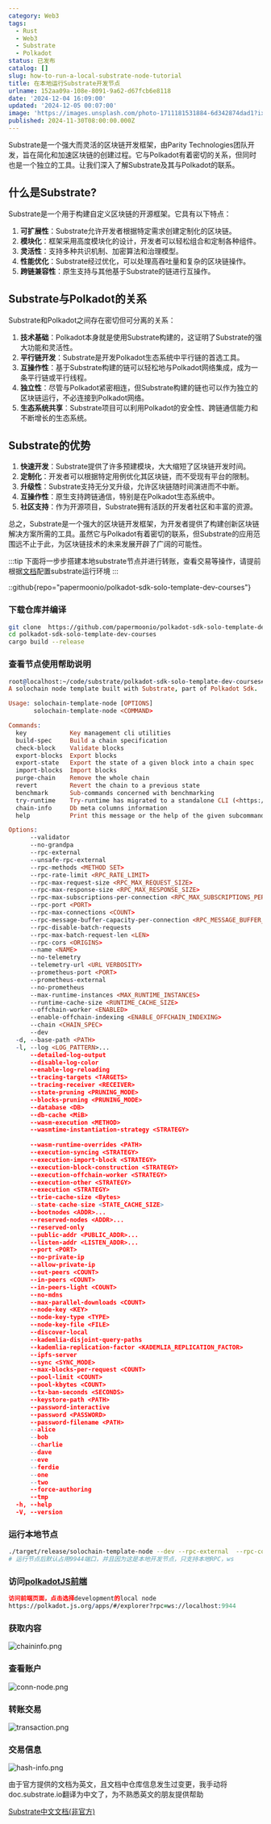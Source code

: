 ```yaml
---
category: Web3
tags:
  - Rust
  - Web3
  - Substrate
  - Polkadot
status: 已发布
catalog: []
slug: how-to-run-a-local-substrate-node-tutorial
title: 在本地运行Substrate开发节点
urlname: 152aa09a-108e-8091-9a62-d67fcb6e8118
date: '2024-12-04 16:09:00'
updated: '2024-12-05 00:07:00'
image: 'https://images.unsplash.com/photo-1711181531884-6d342874dad1?ixlib=rb-4.0.3&q=85&fm=jpg&crop=entropy&cs=srgb'
published: 2024-11-30T08:00:00.000Z
---
```


Substrate是一个强大而灵活的区块链开发框架，由Parity Technologies团队开发，旨在简化和加速区块链的创建过程。它与Polkadot有着密切的关系，但同时也是一个独立的工具。让我们深入了解Substrate及其与Polkadot的联系。


## 什么是Substrate?


Substrate是一个用于构建自定义区块链的开源框架。它具有以下特点：

1. **可扩展性**：Substrate允许开发者根据特定需求创建定制化的区块链。
2. **模块化**：框架采用高度模块化的设计，开发者可以轻松组合和定制各种组件。
3. **灵活性**：支持多种共识机制、加密算法和治理模型。
4. **性能优化**：Substrate经过优化，可以处理高吞吐量和复杂的区块链操作。
5. **跨链兼容性**：原生支持与其他基于Substrate的链进行互操作。

## Substrate与Polkadot的关系


Substrate和Polkadot之间存在密切但可分离的关系：

1. **技术基础**：Polkadot本身就是使用Substrate构建的，这证明了Substrate的强大功能和灵活性。
2. **平行链开发**：Substrate是开发Polkadot生态系统中平行链的首选工具。
3. **互操作性**：基于Substrate构建的链可以轻松地与Polkadot网络集成，成为一条平行链或平行线程。
4. **独立性**：尽管与Polkadot紧密相连，但Substrate构建的链也可以作为独立的区块链运行，不必连接到Polkadot网络。
5. **生态系统共享**：Substrate项目可以利用Polkadot的安全性、跨链通信能力和不断增长的生态系统。

## Substrate的优势

1. **快速开发**：Substrate提供了许多预建模块，大大缩短了区块链开发时间。
2. **定制化**：开发者可以根据特定用例优化其区块链，而不受现有平台的限制。
3. **升级性**：Substrate支持无分叉升级，允许区块链随时间演进而不中断。
4. **互操作性**：原生支持跨链通信，特别是在Polkadot生态系统中。
5. **社区支持**：作为开源项目，Substrate拥有活跃的开发者社区和丰富的资源。

总之，Substrate是一个强大的区块链开发框架，为开发者提供了构建创新区块链解决方案所需的工具。虽然它与Polkadot有着密切的联系，但Substrate的应用范围远不止于此，为区块链技术的未来发展开辟了广阔的可能性。


:::tip
下面将一步步搭建本地substrate节点并进行转账，查看交易等操作，请提前根据[文档](https://substrate-docs.pages.dev/en/install/macos/?mode=light)配置substrate运行环境
:::


::github{repo="papermoonio/polkadot-sdk-solo-template-dev-courses"}


### 下载仓库并编译


```bash
git clone  https://github.com/papermoonio/polkadot-sdk-solo-template-dev-courses 
cd polkadot-sdk-solo-template-dev-courses
cargo build --release
```


### 查看节点使用帮助说明


```prolog
root@localhost:~/code/substrate/polkadot-sdk-solo-template-dev-courses# ./target/release/solochain-template-node -h
A solochain node template built with Substrate, part of Polkadot Sdk.

Usage: solochain-template-node [OPTIONS]
       solochain-template-node <COMMAND>

Commands:
  key            Key management cli utilities
  build-spec     Build a chain specification
  check-block    Validate blocks
  export-blocks  Export blocks
  export-state   Export the state of a given block into a chain spec
  import-blocks  Import blocks
  purge-chain    Remove the whole chain
  revert         Revert the chain to a previous state
  benchmark      Sub-commands concerned with benchmarking
  try-runtime    Try-runtime has migrated to a standalone CLI (<https://github.com/paritytech/try-runtime-cli>). The subcommand exists as a stub and deprecation notice. It will be removed entirely some time after January 2024
  chain-info     Db meta columns information
  help           Print this message or the help of the given subcommand(s)

Options:
      --validator                                                                                Enable validator mode
      --no-grandpa                                                                               Disable GRANDPA
      --rpc-external                                                                             Listen to all RPC interfaces (default: local)
      --unsafe-rpc-external                                                                      Listen to all RPC interfaces
      --rpc-methods <METHOD SET>                                                                 RPC methods to expose. [default: auto] [possible values: auto, safe, unsafe]
      --rpc-rate-limit <RPC_RATE_LIMIT>                                                          RPC rate limiting (calls/minute) for each connection
      --rpc-max-request-size <RPC_MAX_REQUEST_SIZE>                                              Set the maximum RPC request payload size for both HTTP and WS in megabytes [default: 15]
      --rpc-max-response-size <RPC_MAX_RESPONSE_SIZE>                                            Set the maximum RPC response payload size for both HTTP and WS in megabytes [default: 15]
      --rpc-max-subscriptions-per-connection <RPC_MAX_SUBSCRIPTIONS_PER_CONNECTION>              Set the maximum concurrent subscriptions per connection [default: 1024]
      --rpc-port <PORT>                                                                          Specify JSON-RPC server TCP port
      --rpc-max-connections <COUNT>                                                              Maximum number of RPC server connections [default: 100]
      --rpc-message-buffer-capacity-per-connection <RPC_MESSAGE_BUFFER_CAPACITY_PER_CONNECTION>  The number of messages the RPC server is allowed to keep in memory [default: 64]
      --rpc-disable-batch-requests                                                               Disable RPC batch requests
      --rpc-max-batch-request-len <LEN>                                                          Limit the max length per RPC batch request
      --rpc-cors <ORIGINS>                                                                       Specify browser *origins* allowed to access the HTTP & WS RPC servers
      --name <NAME>                                                                              The human-readable name for this node
      --no-telemetry                                                                             Disable connecting to the Substrate telemetry server
      --telemetry-url <URL VERBOSITY>                                                            The URL of the telemetry server to connect to
      --prometheus-port <PORT>                                                                   Specify Prometheus exporter TCP Port
      --prometheus-external                                                                      Expose Prometheus exporter on all interfaces
      --no-prometheus                                                                            Do not expose a Prometheus exporter endpoint
      --max-runtime-instances <MAX_RUNTIME_INSTANCES>                                            The size of the instances cache for each runtime [max: 32] [default: 8]
      --runtime-cache-size <RUNTIME_CACHE_SIZE>                                                  Maximum number of different runtimes that can be cached [default: 2]
      --offchain-worker <ENABLED>                                                                Execute offchain workers on every block [default: when-authority] [possible values: always, never, when-authority]
      --enable-offchain-indexing <ENABLE_OFFCHAIN_INDEXING>                                      Enable offchain indexing API [default: false] [possible values: true, false]
      --chain <CHAIN_SPEC>                                                                       Specify the chain specification
      --dev                                                                                      Specify the development chain
  -d, --base-path <PATH>                                                                         Specify custom base path
  -l, --log <LOG_PATTERN>...                                                                     Sets a custom logging filter (syntax: `<target>=<level>`)
      --detailed-log-output                                                                      Enable detailed log output
      --disable-log-color                                                                        Disable log color output
      --enable-log-reloading                                                                     Enable feature to dynamically update and reload the log filter
      --tracing-targets <TARGETS>                                                                Sets a custom profiling filter
      --tracing-receiver <RECEIVER>                                                              Receiver to process tracing messages [default: log] [possible values: log]
      --state-pruning <PRUNING_MODE>                                                             Specify the state pruning mode
      --blocks-pruning <PRUNING_MODE>                                                            Specify the blocks pruning mode [default: archive-canonical]
      --database <DB>                                                                            Select database backend to use [possible values: rocksdb, paritydb, auto, paritydb-experimental]
      --db-cache <MiB>                                                                           Limit the memory the database cache can use
      --wasm-execution <METHOD>                                                                  Method for executing Wasm runtime code [default: compiled] [possible values: interpreted-i-know-what-i-do, compiled]
      --wasmtime-instantiation-strategy <STRATEGY>                                               The WASM instantiation method to use [default: pooling-copy-on-write] [possible values: pooling-copy-on-write, recreate-instance-copy-on-write, pooling,
                                                                                                 recreate-instance]
      --wasm-runtime-overrides <PATH>                                                            Specify the path where local WASM runtimes are stored
      --execution-syncing <STRATEGY>                                                             Runtime execution strategy for importing blocks during initial sync [possible values: native, wasm, both, native-else-wasm]
      --execution-import-block <STRATEGY>                                                        Runtime execution strategy for general block import (including locally authored blocks) [possible values: native, wasm, both, native-else-wasm]
      --execution-block-construction <STRATEGY>                                                  Runtime execution strategy for constructing blocks [possible values: native, wasm, both, native-else-wasm]
      --execution-offchain-worker <STRATEGY>                                                     Runtime execution strategy for offchain workers [possible values: native, wasm, both, native-else-wasm]
      --execution-other <STRATEGY>                                                               Runtime execution strategy when not syncing, importing or constructing blocks [possible values: native, wasm, both, native-else-wasm]
      --execution <STRATEGY>                                                                     The execution strategy that should be used by all execution contexts [possible values: native, wasm, both, native-else-wasm]
      --trie-cache-size <Bytes>                                                                  Specify the state cache size [default: 67108864]
      --state-cache-size <STATE_CACHE_SIZE>                                                      DEPRECATED: switch to `--trie-cache-size`
      --bootnodes <ADDR>...                                                                      Specify a list of bootnodes
      --reserved-nodes <ADDR>...                                                                 Specify a list of reserved node addresses
      --reserved-only                                                                            Whether to only synchronize the chain with reserved nodes
      --public-addr <PUBLIC_ADDR>...                                                             Public address that other nodes will use to connect to this node
      --listen-addr <LISTEN_ADDR>...                                                             Listen on this multiaddress
      --port <PORT>                                                                              Specify p2p protocol TCP port
      --no-private-ip                                                                            Always forbid connecting to private IPv4/IPv6 addresses
      --allow-private-ip                                                                         Always accept connecting to private IPv4/IPv6 addresses
      --out-peers <COUNT>                                                                        Number of outgoing connections we're trying to maintain [default: 8]
      --in-peers <COUNT>                                                                         Maximum number of inbound full nodes peers [default: 32]
      --in-peers-light <COUNT>                                                                   Maximum number of inbound light nodes peers [default: 100]
      --no-mdns                                                                                  Disable mDNS discovery (default: true)
      --max-parallel-downloads <COUNT>                                                           Maximum number of peers from which to ask for the same blocks in parallel [default: 5]
      --node-key <KEY>                                                                           Secret key to use for p2p networking
      --node-key-type <TYPE>                                                                     Crypto primitive to use for p2p networking [default: ed25519] [possible values: ed25519]
      --node-key-file <FILE>                                                                     File from which to read the node's secret key to use for p2p networking
      --discover-local                                                                           Enable peer discovery on local networks
      --kademlia-disjoint-query-paths                                                            Require iterative Kademlia DHT queries to use disjoint paths
      --kademlia-replication-factor <KADEMLIA_REPLICATION_FACTOR>                                Kademlia replication factor [default: 20]
      --ipfs-server                                                                              Join the IPFS network and serve transactions over bitswap protocol
      --sync <SYNC_MODE>                                                                         Blockchain syncing mode. [default: full] [possible values: full, fast, fast-unsafe, warp]
      --max-blocks-per-request <COUNT>                                                           Maximum number of blocks per request [default: 64]
      --pool-limit <COUNT>                                                                       Maximum number of transactions in the transaction pool [default: 8192]
      --pool-kbytes <COUNT>                                                                      Maximum number of kilobytes of all transactions stored in the pool [default: 20480]
      --tx-ban-seconds <SECONDS>                                                                 How long a transaction is banned for
      --keystore-path <PATH>                                                                     Specify custom keystore path
      --password-interactive                                                                     Use interactive shell for entering the password used by the keystore
      --password <PASSWORD>                                                                      Password used by the keystore
      --password-filename <PATH>                                                                 File that contains the password used by the keystore
      --alice                                                                                    Shortcut for `--name Alice --validator`
      --bob                                                                                      Shortcut for `--name Bob --validator`
      --charlie                                                                                  Shortcut for `--name Charlie --validator`
      --dave                                                                                     Shortcut for `--name Dave --validator`
      --eve                                                                                      Shortcut for `--name Eve --validator`
      --ferdie                                                                                   Shortcut for `--name Ferdie --validator`
      --one                                                                                      Shortcut for `--name One --validator`
      --two                                                                                      Shortcut for `--name Two --validator`
      --force-authoring                                                                          Enable authoring even when offline
      --tmp                                                                                      Run a temporary node
  -h, --help                                                                                     Print help (see more with '--help')
  -V, --version                                                                                  Print version
```


### 运行本地节点


```bash
./target/release/solochain-template-node --dev --rpc-external  --rpc-cors all
# 运行节点后默认占用9944端口，并且因为这是本地开发节点，只支持本地RPC，ws
```


### 访问[polkadotJS前端](https://polkadot.js.org/apps/#/explorer?rpc=ws://localhost:9944)


```prolog
访问前端页面，点击选择development的local node
https://polkadot.js.org/apps/#/explorer?rpc=ws://localhost:9944
```


### 获取内容


![chaininfo.png](https://prod-files-secure.s3.us-west-2.amazonaws.com/5d24fe63-e567-4804-86f9-9fdc62e13082/89be5adf-5619-4306-be75-45b425e3c446/chaininfo.png?X-Amz-Algorithm=AWS4-HMAC-SHA256&X-Amz-Content-Sha256=UNSIGNED-PAYLOAD&X-Amz-Credential=ASIAZI2LB466QKHOSADD%2F20250322%2Fus-west-2%2Fs3%2Faws4_request&X-Amz-Date=20250322T213127Z&X-Amz-Expires=3600&X-Amz-Security-Token=IQoJb3JpZ2luX2VjEGwaCXVzLXdlc3QtMiJIMEYCIQDAB%2FBd96M3xjx%2BFS0omx2%2BqNe3wPGo3efBHNPN91xiRwIhALyIgApG4vtajYrskrkIqsLqmltezRx4BapCxnqp0Yr%2FKogECMX%2F%2F%2F%2F%2F%2F%2F%2F%2F%2FwEQABoMNjM3NDIzMTgzODA1IgwQeF0zYjTpOZ9MaM4q3ANJpRk7ixZY84vtb%2FyGM7NEdFDZTp6b5NUdzUyXJc0%2F%2FnNCg9wtZ5JXDN%2Beo9P1kbMgjgONvxq2bXT6ywQKn7F4HDz2c2IyaeJkCXrdNy8Po11Rd1%2BuVOu31AZh3Vat99f0S%2FIsxvJm62AF01xSIyGgkZskjqCxFZjcbPHFxtH4xpWOqjEzzb%2BXVdYcpxIqxjvdPiWfgJx8xBFFOBLUIttmZIvGGaYnCAuk7%2FxPTNHSNSgIOra4y2K%2B9KaZbRsXdCBSI5Maci2juAppDGLfNUC2%2ByIsCuzx%2FgRhlx%2FtXUTlhLHEVxjEkQVU9SruyrZGhlJ2oVllbzGQFB5jBzFff9qHd0YbX8mLLRhjpI%2FTnEVodx1meFm55ybvn9cZak5LIdezSJDYEi%2BBPWQ0ABkwSdiWze3im2UMfUM9A4QtZJN4UuW2ECyh%2BFRdQMP%2BcH2jdDkkxRDsq6O0tyyhfRSHDSK5hBuxAHIf6YdQP9DpLJeH0NAm9XD3%2FrhSnRQHjTjKENHbmj%2F4qAiHfezggPUJT%2FZpu3mnZn90jB%2FMfQu8RJiu6m1RQs7ev1Fei7Ts%2FfnjFsPY7ML6kqoC2YLZzgR9s6UAwFalrmfgGWHFHjOSzwVnAnd3igk8p0r%2FocUyTDD4tPy%2BBjqkAUnoe%2B9qZ5Ki11%2ByOh9tl8nsxY%2BzaRto5tzngkzt9af49QwfL3mhY%2FoxFJvqX3gSGwZMRog%2BmI%2B8OyOkAjaHPxhz0lO704kAg75Zy%2BRPIZX4dp7%2FKFvCbSW%2Fxns2gCVXIuFnlvvjh3lwY%2FhwxnH1xt1X1T2BZTyvS%2BgpPjoKaPe4IBUMZNO2%2BeT8LbbQCKMaLgi1SRSUJXfIJNXUqv3br59rIltq&X-Amz-Signature=6db28fc1c25352e9109f9f3fe592a097a3ca83f82b23ab588751c5efa52f185f&X-Amz-SignedHeaders=host&x-id=GetObject)


### 查看账户


![conn-node.png](https://prod-files-secure.s3.us-west-2.amazonaws.com/5d24fe63-e567-4804-86f9-9fdc62e13082/05964f92-c6d8-42d1-b4a1-b3a852295683/conn-node.png?X-Amz-Algorithm=AWS4-HMAC-SHA256&X-Amz-Content-Sha256=UNSIGNED-PAYLOAD&X-Amz-Credential=ASIAZI2LB466QKHOSADD%2F20250322%2Fus-west-2%2Fs3%2Faws4_request&X-Amz-Date=20250322T213127Z&X-Amz-Expires=3600&X-Amz-Security-Token=IQoJb3JpZ2luX2VjEGwaCXVzLXdlc3QtMiJIMEYCIQDAB%2FBd96M3xjx%2BFS0omx2%2BqNe3wPGo3efBHNPN91xiRwIhALyIgApG4vtajYrskrkIqsLqmltezRx4BapCxnqp0Yr%2FKogECMX%2F%2F%2F%2F%2F%2F%2F%2F%2F%2FwEQABoMNjM3NDIzMTgzODA1IgwQeF0zYjTpOZ9MaM4q3ANJpRk7ixZY84vtb%2FyGM7NEdFDZTp6b5NUdzUyXJc0%2F%2FnNCg9wtZ5JXDN%2Beo9P1kbMgjgONvxq2bXT6ywQKn7F4HDz2c2IyaeJkCXrdNy8Po11Rd1%2BuVOu31AZh3Vat99f0S%2FIsxvJm62AF01xSIyGgkZskjqCxFZjcbPHFxtH4xpWOqjEzzb%2BXVdYcpxIqxjvdPiWfgJx8xBFFOBLUIttmZIvGGaYnCAuk7%2FxPTNHSNSgIOra4y2K%2B9KaZbRsXdCBSI5Maci2juAppDGLfNUC2%2ByIsCuzx%2FgRhlx%2FtXUTlhLHEVxjEkQVU9SruyrZGhlJ2oVllbzGQFB5jBzFff9qHd0YbX8mLLRhjpI%2FTnEVodx1meFm55ybvn9cZak5LIdezSJDYEi%2BBPWQ0ABkwSdiWze3im2UMfUM9A4QtZJN4UuW2ECyh%2BFRdQMP%2BcH2jdDkkxRDsq6O0tyyhfRSHDSK5hBuxAHIf6YdQP9DpLJeH0NAm9XD3%2FrhSnRQHjTjKENHbmj%2F4qAiHfezggPUJT%2FZpu3mnZn90jB%2FMfQu8RJiu6m1RQs7ev1Fei7Ts%2FfnjFsPY7ML6kqoC2YLZzgR9s6UAwFalrmfgGWHFHjOSzwVnAnd3igk8p0r%2FocUyTDD4tPy%2BBjqkAUnoe%2B9qZ5Ki11%2ByOh9tl8nsxY%2BzaRto5tzngkzt9af49QwfL3mhY%2FoxFJvqX3gSGwZMRog%2BmI%2B8OyOkAjaHPxhz0lO704kAg75Zy%2BRPIZX4dp7%2FKFvCbSW%2Fxns2gCVXIuFnlvvjh3lwY%2FhwxnH1xt1X1T2BZTyvS%2BgpPjoKaPe4IBUMZNO2%2BeT8LbbQCKMaLgi1SRSUJXfIJNXUqv3br59rIltq&X-Amz-Signature=1754f14b965f44a5ec295b58b8e77189c2047845f1f51f86f8146d9e4bc6a531&X-Amz-SignedHeaders=host&x-id=GetObject)


### 转账交易


![transaction.png](https://prod-files-secure.s3.us-west-2.amazonaws.com/5d24fe63-e567-4804-86f9-9fdc62e13082/65593d3b-9b56-4fbe-a383-1447c903127f/transaction.png?X-Amz-Algorithm=AWS4-HMAC-SHA256&X-Amz-Content-Sha256=UNSIGNED-PAYLOAD&X-Amz-Credential=ASIAZI2LB466QKHOSADD%2F20250322%2Fus-west-2%2Fs3%2Faws4_request&X-Amz-Date=20250322T213127Z&X-Amz-Expires=3600&X-Amz-Security-Token=IQoJb3JpZ2luX2VjEGwaCXVzLXdlc3QtMiJIMEYCIQDAB%2FBd96M3xjx%2BFS0omx2%2BqNe3wPGo3efBHNPN91xiRwIhALyIgApG4vtajYrskrkIqsLqmltezRx4BapCxnqp0Yr%2FKogECMX%2F%2F%2F%2F%2F%2F%2F%2F%2F%2FwEQABoMNjM3NDIzMTgzODA1IgwQeF0zYjTpOZ9MaM4q3ANJpRk7ixZY84vtb%2FyGM7NEdFDZTp6b5NUdzUyXJc0%2F%2FnNCg9wtZ5JXDN%2Beo9P1kbMgjgONvxq2bXT6ywQKn7F4HDz2c2IyaeJkCXrdNy8Po11Rd1%2BuVOu31AZh3Vat99f0S%2FIsxvJm62AF01xSIyGgkZskjqCxFZjcbPHFxtH4xpWOqjEzzb%2BXVdYcpxIqxjvdPiWfgJx8xBFFOBLUIttmZIvGGaYnCAuk7%2FxPTNHSNSgIOra4y2K%2B9KaZbRsXdCBSI5Maci2juAppDGLfNUC2%2ByIsCuzx%2FgRhlx%2FtXUTlhLHEVxjEkQVU9SruyrZGhlJ2oVllbzGQFB5jBzFff9qHd0YbX8mLLRhjpI%2FTnEVodx1meFm55ybvn9cZak5LIdezSJDYEi%2BBPWQ0ABkwSdiWze3im2UMfUM9A4QtZJN4UuW2ECyh%2BFRdQMP%2BcH2jdDkkxRDsq6O0tyyhfRSHDSK5hBuxAHIf6YdQP9DpLJeH0NAm9XD3%2FrhSnRQHjTjKENHbmj%2F4qAiHfezggPUJT%2FZpu3mnZn90jB%2FMfQu8RJiu6m1RQs7ev1Fei7Ts%2FfnjFsPY7ML6kqoC2YLZzgR9s6UAwFalrmfgGWHFHjOSzwVnAnd3igk8p0r%2FocUyTDD4tPy%2BBjqkAUnoe%2B9qZ5Ki11%2ByOh9tl8nsxY%2BzaRto5tzngkzt9af49QwfL3mhY%2FoxFJvqX3gSGwZMRog%2BmI%2B8OyOkAjaHPxhz0lO704kAg75Zy%2BRPIZX4dp7%2FKFvCbSW%2Fxns2gCVXIuFnlvvjh3lwY%2FhwxnH1xt1X1T2BZTyvS%2BgpPjoKaPe4IBUMZNO2%2BeT8LbbQCKMaLgi1SRSUJXfIJNXUqv3br59rIltq&X-Amz-Signature=e9f5e5e164054c3b2d3802c632161f47ffa2d55b39b6d0ee6c65930abe85481a&X-Amz-SignedHeaders=host&x-id=GetObject)


### 交易信息


![hash-info.png](https://prod-files-secure.s3.us-west-2.amazonaws.com/5d24fe63-e567-4804-86f9-9fdc62e13082/7b9b0ba8-edf2-4998-9e9d-9cde7a64aa23/hash-info.png?X-Amz-Algorithm=AWS4-HMAC-SHA256&X-Amz-Content-Sha256=UNSIGNED-PAYLOAD&X-Amz-Credential=ASIAZI2LB466QKHOSADD%2F20250322%2Fus-west-2%2Fs3%2Faws4_request&X-Amz-Date=20250322T213127Z&X-Amz-Expires=3600&X-Amz-Security-Token=IQoJb3JpZ2luX2VjEGwaCXVzLXdlc3QtMiJIMEYCIQDAB%2FBd96M3xjx%2BFS0omx2%2BqNe3wPGo3efBHNPN91xiRwIhALyIgApG4vtajYrskrkIqsLqmltezRx4BapCxnqp0Yr%2FKogECMX%2F%2F%2F%2F%2F%2F%2F%2F%2F%2FwEQABoMNjM3NDIzMTgzODA1IgwQeF0zYjTpOZ9MaM4q3ANJpRk7ixZY84vtb%2FyGM7NEdFDZTp6b5NUdzUyXJc0%2F%2FnNCg9wtZ5JXDN%2Beo9P1kbMgjgONvxq2bXT6ywQKn7F4HDz2c2IyaeJkCXrdNy8Po11Rd1%2BuVOu31AZh3Vat99f0S%2FIsxvJm62AF01xSIyGgkZskjqCxFZjcbPHFxtH4xpWOqjEzzb%2BXVdYcpxIqxjvdPiWfgJx8xBFFOBLUIttmZIvGGaYnCAuk7%2FxPTNHSNSgIOra4y2K%2B9KaZbRsXdCBSI5Maci2juAppDGLfNUC2%2ByIsCuzx%2FgRhlx%2FtXUTlhLHEVxjEkQVU9SruyrZGhlJ2oVllbzGQFB5jBzFff9qHd0YbX8mLLRhjpI%2FTnEVodx1meFm55ybvn9cZak5LIdezSJDYEi%2BBPWQ0ABkwSdiWze3im2UMfUM9A4QtZJN4UuW2ECyh%2BFRdQMP%2BcH2jdDkkxRDsq6O0tyyhfRSHDSK5hBuxAHIf6YdQP9DpLJeH0NAm9XD3%2FrhSnRQHjTjKENHbmj%2F4qAiHfezggPUJT%2FZpu3mnZn90jB%2FMfQu8RJiu6m1RQs7ev1Fei7Ts%2FfnjFsPY7ML6kqoC2YLZzgR9s6UAwFalrmfgGWHFHjOSzwVnAnd3igk8p0r%2FocUyTDD4tPy%2BBjqkAUnoe%2B9qZ5Ki11%2ByOh9tl8nsxY%2BzaRto5tzngkzt9af49QwfL3mhY%2FoxFJvqX3gSGwZMRog%2BmI%2B8OyOkAjaHPxhz0lO704kAg75Zy%2BRPIZX4dp7%2FKFvCbSW%2Fxns2gCVXIuFnlvvjh3lwY%2FhwxnH1xt1X1T2BZTyvS%2BgpPjoKaPe4IBUMZNO2%2BeT8LbbQCKMaLgi1SRSUJXfIJNXUqv3br59rIltq&X-Amz-Signature=e2e9f1022cbd6f7181c3ad986cbe8ef1e3ac6b3022d1a477c08a7e1ba96a9b2e&X-Amz-SignedHeaders=host&x-id=GetObject)


由于官方提供的文档为英文，且文档中仓库信息发生过变更，我手动将doc.substrate.io翻译为中文了，为不熟悉英文的朋友提供帮助


[ Substrate中文文档(非官方)](https://substrate-docs.pages.dev/en/tutorials/build-a-blockchain/?mode=light)

